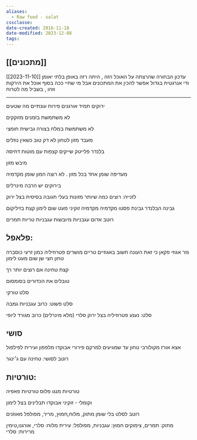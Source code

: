 ```yaml
---
aliases:
  - Raw food - salat
cssclasse: 
date-created: 2016-11-18
date-modified: 2023-12-08
tags: 
---
```

[[מתכונים]]
--------------------------
[[2023-11-10]] עדכון
הבחורה שהרצתה על האוכל הזה , היתה רזה באופן בלתי יאומן ודי אנרגטית
בגדול אפשר להכין את המתכונים אבל מי שחיי ככה בסוף אוכל את הירקות וזהו , בשביל מה לטרוח

----------------------------------------------------

ירוקים תמיד אורגנים
פירות עונתיים מה שטעים

לא משתמשת בזמנים מזוקקים

לא משתמשת במלח בצורה גבישית חומצי

מעבד מזון  לטחון לא דק טוב כשאין נוזלים

בלנדר פלייטק שייקים קצפות עם מוטות דחיסה

מיבש מזון

 מעדיפה שומן אחד בכל מזון . לא רוצה המון שומן מקדמיה

בירוקים יש הרבה מינרלים

לזנייה:
רוצים כמה שיותר מזונות בעלי תגובה בסיסית
בצל ירוק

גבינה הבלנדר גבינת פסטו מקדמיה
מקדמיה
זוקיני
מעט שום
לימון
קצת בזיליקום

רוטב אדום
עגבניות מיובשות
עגבניות טריות
תמרים

פלאפל:
----------
גזר
אגוזי פקאן כי זאת העונה חשוב באגוזיים טריים מושרים
פטרוזיליה
כמון
זרעי כוסברה טחון
חצי שן שום
מעט לימון

קצת טחינה אם רוצים יותר רך

טובלים את הכדורים בסומסום

סלט טורקי

סלט פשוט:
כרוב עגבניות גמבה

סלט:
נענע פטרוזיליה בצל ירוק סלרי (מלא מינרלים)
כרוב מגורד ליופי

סושי
------
אצא
אורז מקולורבי טחון עד שמגיעים למרקם פירורי
אבוקדו
מלפפון
ועירית לפילפול

רוטב לסושי: טחינה עם ג׳ינגר

טורטיות:
----------
טורטיות מנגו פלוס
טורטיות פאפיה

וקומלי - זוקיני אבוקדו תבלינים בצל לימון

רוטב לסלט בלי שומן
מתוק, מלוח,חמוץ, מריר, מפולפל מאוזנים

מתוק: תמרים, צימוקים
חמוץ: עגבניות,
מפולפל: עירית
מלוח: סלרי, אורגנו,טימין
מרירות: סלרי
